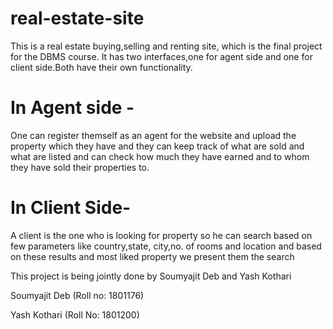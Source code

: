 
# real-estate-site
This is a real estate buying,selling and renting site, which is the final project for the DBMS course.
It has two interfaces,one for agent side and one for client side.Both have their own functionality.
# In Agent side -
One can register themself as an agent for the website and upload the property which they have and
they can keep track of what are sold and what are listed and can check how much they have earned and to whom 
they have sold their properties to.
# In Client Side-
A client is the one who is looking for property so he can search based on few parameters like country,state,
city,no. of rooms and location and based on these results and most liked property we present them the search

This project is being jointly done by Soumyajit Deb and Yash Kothari

Soumyajit Deb (Roll no: 1801176)  

Yash Kothari  (Roll No: 1801200)

